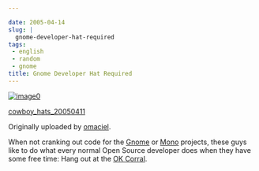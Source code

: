```yaml
---

date: 2005-04-14
slug: |
  gnome-developer-hat-required
tags:
 - english
 - random
 - gnome
title: Gnome Developer Hat Required
---
```


[![image0](http://photos7.flickr.com/9415432_93e09d5b82_m.jpg)](http://www.flickr.com/photos/25563799@N00/9415432/)

[cowboy_hats_20050411](http://www.flickr.com/photos/25563799@N00/9415432/)

Originally uploaded by
[omaciel](http://www.flickr.com/people/25563799@N00/).

When not cranking out code for the [Gnome](http://www.gnome.org) or
[Mono](http://www.mono-project.com) projects, these guys like to do what
every normal Open Source developer does when they have some free time:
Hang out at the [OK Corral](http://www.ok-corral.com/).

